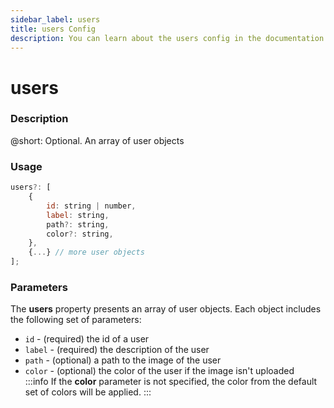```yaml
---
sidebar_label: users
title: users Config
description: You can learn about the users config in the documentation of the DHTMLX JavaScript To Do List library. Browse developer guides and API reference, try out code examples and live demos, and download a free 30-day evaluation version of DHTMLX To Do List.
---
```


# users

### Description

@short: Optional. An array of user objects

### Usage

~~~js
users?: [
    {
        id: string | number,
        label: string,
        path?: string,
        color?: string,
    },
    {...} // more user objects
];
~~~

### Parameters

The **users** property presents an array of user objects. Each object includes the following set of parameters:

- `id` - (required) the id of a user
- `label` - (required) the description of the user
- `path` - (optional) a path to the image of the user
- `color` - (optional) the color of the user if the image isn't uploaded<br>
:::info
If the **color** parameter is not specified, the color from the default set of colors will be applied.
:::